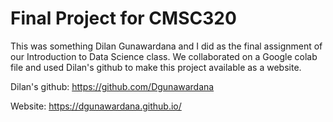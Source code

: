 # Final Project for CMSC320
This was something Dilan Gunawardana and I did as the final assignment of our Introduction to Data Science class. We collaborated on a Google colab file and used Dilan's github to make this project available as a website.

Dilan's github: https://github.com/Dgunawardana

Website: https://dgunawardana.github.io/
